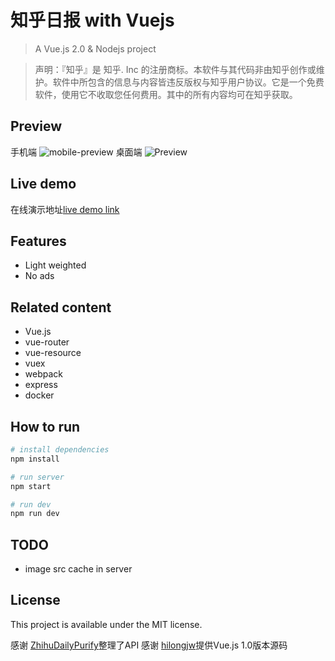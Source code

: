 # 知乎日报 with Vuejs

> A Vue.js 2.0 & Nodejs project

> 声明：『知乎』是 知乎. Inc 的注册商标。本软件与其代码非由知乎创作或维护。软件中所包含的信息与内容皆违反版权与知乎用户协议。它是一个免费软件，使用它不收取您任何费用。其中的所有内容均可在知乎获取。

## Preview

 手机端
![mobile-preview](https://github.com/firekyrin/vue2-zhihu-daily/blob/master/mobile-preview.png)
 桌面端
![Preview](http://ac-9xUJPYdR.clouddn.com/7326251de8caf34ea2d1.gif)

## Live demo

 在线演示地址[live demo link](http://zhihu.bood.in)

## Features

- Light weighted
- No ads

## Related content

- Vue.js
- vue-router
- vue-resource
- vuex
- webpack
- express
- docker


## How to run

``` bash
# install dependencies
npm install

# run server
npm start

# run dev
npm run dev
```

## TODO
 - image src cache in server

## License

This project is available under the MIT license.

感谢 [ZhihuDailyPurify](https://github.com/izzyleung/ZhihuDailyPurify/wiki/%E7%9F%A5%E4%B9%8E%E6%97%A5%E6%8A%A5-API-%E5%88%86%E6%9E%90)整理了API
感谢 [hilongjw](https://github.com/hilongjw/vue-zhihu-daily)提供Vue.js 1.0版本源码
